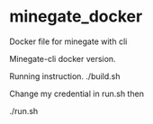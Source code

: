 # minegate_docker
Docker file for minegate with cli


Minegate-cli docker version.

Running instruction.
./build.sh

Change my credential in run.sh then 

./run.sh 

